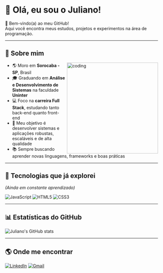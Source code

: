 # 👋 Olá, eu sou o Juliano!

🎉 Bem-vindo(a) ao meu GitHub!  
Aqui você encontra meus estudos, projetos e experimentos na área de programação.

---

## 👾 Sobre mim
<img align="right" alt="coding" width="300" src="https://i.pinimg.com/originals/7d/07/a2/7d07a255678962d30d8717dcf5dbd266.gif">

- 🌎 Moro em **Sorocaba - SP**, Brasil  
- 🎓 Graduando em **Análise e Desenvolvimento de Sistemas** na faculdade **Uninter**  
- 💻 Foco na **carreira Full Stack**, estudando tanto back-end quanto front-end  
- 🚀 Meu objetivo é desenvolver sistemas e aplicações robustas, escaláveis e de alta qualidade  
- 📚 Sempre buscando aprender novas linguagens, frameworks e boas práticas  

---

## 📖 Tecnologias que já explorei
*(Ainda em constante aprendizado)*

![JavaScript](https://img.shields.io/badge/JavaScript-%23F7DF1E.svg?style=for-the-badge&logo=javascript&logoColor=black)
![HTML5](https://img.shields.io/badge/HTML5-%23E34F26.svg?style=for-the-badge&logo=html5&logoColor=white)
![CSS3](https://img.shields.io/badge/CSS3-%231572B6.svg?style=for-the-badge&logo=css3&logoColor=white)

---

## 📊 Estatísticas do GitHub
![Juliano's GitHub stats](https://github-readme-stats.vercel.app/api?username=zJuliano&show_icons=true&theme=tokyonight)

---

## 🌎 Onde me encontrar
[![LinkedIn](https://img.shields.io/badge/LinkedIn-0077B5?style=for-the-badge&logo=linkedin&logoColor=white)](https://linkedin.com)
[![Gmail](https://img.shields.io/badge/Email-D14836?style=for-the-badge&logo=gmail&logoColor=white)](mailto:SEUEMAIL@exemplo.com)
